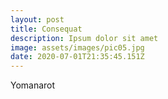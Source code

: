```yaml
---
layout: post
title: Consequat
description: Ipsum dolor sit amet
image: assets/images/pic05.jpg
date: 2020-07-01T21:35:45.151Z
---
```

Yomanarot